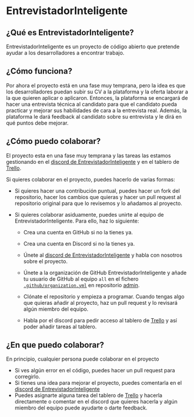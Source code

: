 # EntrevistadorInteligente

## ¿Qué es EntrevistadorInteligente?

EntrevistadorInteligente es un proyecto de código abierto que pretende ayudar a los desarrolladores a encontrar trabajo.

## ¿Cómo funciona?

Por ahora el proyecto está en una fase muy temprana, pero la idea es que los desarrolladores puedan subir su CV a la plataforma y la oferta laborar a la que quieren aplicar o aplicaron. Entonces, la plataforma se encargará de hacer una entrevista técnica al candidato para que el candidato pueda practicar y mejorar sus habilidades de cara a la entrevista real. Además, la plataforma le dará feedback al candidato sobre su entrevista y le dirá en qué puntos debe mejorar.

## ¿Cómo puedo colaborar?

El proyecto esta en una fase muy temprana y las tareas las estamos gestionando en el [discord de EntrevistadorInteligente][discord] y en el tablero de [Trello][trello].

Si quieres colaborar en el proyecto, puedes hacerlo de varias formas:

- Si quieres hacer una contribución puntual, puedes hacer un fork del repositorio, hacer los cambios que quieras y hacer un pull request al repositorio original para que lo revisemos y lo añadamos al proyecto.

- Si quieres colaborar asiduamente, puedes unirte al equipo de EntrevistadorInteligente. Para ello, haz lo siguiente:

  - Crea una cuenta en GitHub si no la tienes ya.

  - Crea una cuenta en Discord si no la tienes ya.

  - Únete al [discord de EntrevistadorInteligente][discord] y habla con nosotros sobre el proyecto.

  - Únete a la organización de GitHub EntrevistadorInteligente y añade tu usuario de GitHub al equipo `all` en el fichero [`.github/organization.yml`][organization.yml] en repositorio [admin].

  - Clónate el repositorio y empieza a programar. Cuando tengas algo que quieras añadir al proyecto, haz un pull request y lo revisará algún miembro del equipo.

  - Habla por el discord para pedir acceso al tablero de [Trello][trello] y así poder añadir tareas al tablero.

## ¿En que puedo colaborar?

En principio, cualquier persona puede colaborar en el proyecto

- Si ves algún error en el código, puedes hacer un pull request para corregirlo.
- Si tienes una idea para mejorar el proyecto, puedes comentarla en el [discord de EntrevistadorInteligente][discord]
- Puedes asignarte alguna tarea del tablero de [Trello][trello] y hacerla directamente o comentar en el discord que quieres hacerla y algún miembro del equipo puede ayudarte o darte feedback.

<!-- Links -->
[admin]: <https://github.com/EntrevistadorInteligente/admin>
[discord]: <https://discord.gg/EN4yKMx3S8>
[organization.yml]: <https://github.com/EntrevistadorInteligente/admin/blob/main/.github/organization.yml>
[trello]: <https://trello.com/b/AcJl3llA/entrevistadorinteligente>
